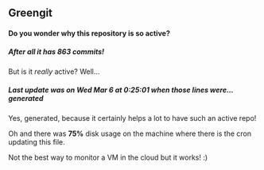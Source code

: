 ## Greengit

#### Do you wonder why this repository is so active?

##### After all it has 863 commits!

But is it *really* active? Well...

##### Last update was on Wed Mar 6 at 0:25:01 when those lines were... generated

Yes, generated, because it certainly helps a lot to have such an active repo!

Oh and there was **75%** disk usage on the machine
where there is the cron updating this file.

Not the best way to monitor a VM in the cloud but it works! :)
